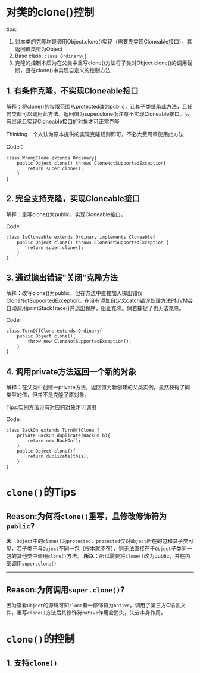 # 对类的clone()控制
tips: 
1. 对本类的克隆均是调用Object.clone()实现（需要先实现Cloneable接口），其返回值类型为Object
2. Base class: `class Ordinary{}`
3. 克隆的控制本质为在父类中重写clone()方法将子类对Object.clone()的调用截断，且在clone()中实现自定义的控制方法
## 1. 有条件克隆，不实现Cloneable接口
解释：将clone()的权限范围从protected改为public，让其子类继承此方法，且任何类都可以调用此方法。返回值为super.clone();注意不实现Cloneable接口。只有继承且实现Cloneable接口的对象才可正常克隆

Thinking：个人认为原本提供的实现克隆规则即可，不必大费周章使用此方法

Code：
```
class WrongClone extends Ordinary{
    public Object clone() throws CloneNotSupportedException{
        return super.clone();
    }
}
```
## 2. 完全支持克隆，实现Cloneable接口
解释：重写clone()为public，实现Cloneable接口。

Code:
```
class IsCloneable extends Ordinary implements Cloneable{
    public Object clone() throws CloneNotSupportedException {
        return super.clone();
    }
}
```
## 3. 通过抛出错误"关闭"克隆方法
解释：改写clone()为public，但在方法中直接加入掷出错误CloneNotSupoortedException。在没有添加自定义catch错误处理方法时JVM会自动调用printStackTrace()并退出程序，阻止克隆。倘若捕捉了也无法克隆。

Code:
```
class TurnOffClone extends Ordinary{
    public Object clone(){
        throw new CloneNotSupportesException();
    }
}
```
## 4. 调用private方法返回一个新的对象
解释：在父类中创建一private方法，返回值为新创建的父类实例，虽然获得了同类型的值，但并不是克隆了原对象。

Tips:实例方法只有对应的对象才可调用

Code:
```
class BackOn extends TurnOffClone {
    private BackOn duplicate(BackOn b){
        return new BackOn();
    }
    public Object clone(){
        return duplicate(this);
    }
}
```

# `clone()`的Tips

## Reason:为何将`clone()`重写，且修改修饰符为`public`?
**因**：`Object`中的`clone()`为`protected`，`protected`仅对`Object`所在的包和其子类可见，若子类不与`Object`在同一包（根本就不在），则无法直接在于`Object`子类同一包的其他类中调用`clone()`方法。
**所以**：所以需要将`clone()`改为public，并在内部调用`super.clone()`
***

## Reason:为何调用`super.clone()`?
因为查看`Object`的源码可知`clone`有一修饰符为`native`，调用了第三方C语言文件，重写`clone()`方法后其修饰符`native`作用会消失，失去本身作用。

# `clone()`的控制
## 1. 支持`clone()`

